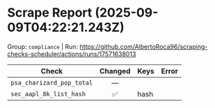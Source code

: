 # Scrape Report (2025-09-09T04:22:21.243Z)

Group: `compliance`  |  Run: https://github.com/AlbertoRoca96/scraping-checks-scheduler/actions/runs/17571638013

| Check | Changed | Keys | Error |
|---|:---:|:--|:--|
| `psa_charizard_pop_total` | — |  |  |
| `sec_aapl_8k_list_hash` | ✅ | hash |  |
